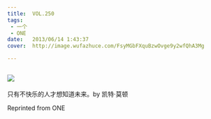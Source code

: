 ```yaml
---
title:	VOL.250
tags:
 - 一个
 - ONE
date:	2013/06/14 1:43:37
cover:	http://image.wufazhuce.com/FsyMGbFXquBzwOvge9y2wfQhA3Mg

---
```

![](http://image.wufazhuce.com/FsyMGbFXquBzwOvge9y2wfQhA3Mg)
---

只有不快乐的人才想知道未来。by 凯特·莫顿
 
Reprinted from ONE
